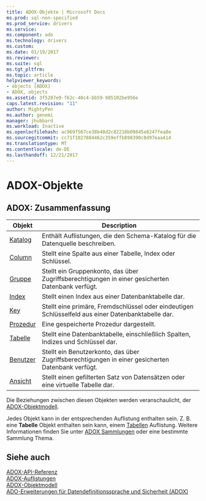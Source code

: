 ```yaml
---
title: ADOX-Objekte | Microsoft Docs
ms.prod: sql-non-specified
ms.prod_service: drivers
ms.service: 
ms.component: ado
ms.technology: drivers
ms.custom: 
ms.date: 01/19/2017
ms.reviewer: 
ms.suite: sql
ms.tgt_pltfrm: 
ms.topic: article
helpviewer_keywords:
- objects [ADOX]
- ADOX, objects
ms.assetid: 3f5287e9-f62c-40c4-bb59-985102be956e
caps.latest.revision: "11"
author: MightyPen
ms.author: genemi
manager: jhubbard
ms.workload: Inactive
ms.openlocfilehash: ac969f567ce38b48d2c82218b09845e8247fea8e
ms.sourcegitcommit: cc71f1027884462c359effb898390c8d97eaa414
ms.translationtype: MT
ms.contentlocale: de-DE
ms.lasthandoff: 12/21/2017
---
```

# <a name="adox-objects"></a>ADOX-Objekte
## <a name="adox-object-summary"></a>ADOX: Zusammenfassung  
  
|Objekt|Description|  
|------------|-----------------|  
|[Katalog](../../../ado/reference/adox-api/catalog-object-adox.md)|Enthält Auflistungen, die den Schema-Katalog für die Datenquelle beschreiben.|  
|[Column](../../../ado/reference/adox-api/column-object-adox.md)|Stellt eine Spalte aus einer Tabelle, Index oder Schlüssel.|  
|[Gruppe](../../../ado/reference/adox-api/group-object-adox.md)|Stellt ein Gruppenkonto, das über Zugriffsberechtigungen in einer gesicherten Datenbank verfügt.|  
|[Index](../../../ado/reference/adox-api/index-object-adox.md)|Stellt einen Index aus einer Datenbanktabelle dar.|  
|[Key](../../../ado/reference/adox-api/key-object-adox.md)|Stellt eine primäre, Fremdschlüssel oder eindeutigen Schlüsselfeld aus einer Datenbanktabelle dar.|  
|[Prozedur](../../../ado/reference/adox-api/procedure-object-adox.md)|Eine gespeicherte Prozedur dargestellt.|  
|[Tabelle](../../../ado/reference/adox-api/table-object-adox.md)|Stellt eine Datenbanktabelle, einschließlich Spalten, Indizes und Schlüssel dar.|  
|[Benutzer](../../../ado/reference/adox-api/user-object-adox.md)|Stellt ein Benutzerkonto, das über Zugriffsberechtigungen in einer gesicherten Datenbank verfügt.|  
|[Ansicht](../../../ado/reference/adox-api/view-object-adox.md)|Stellt einen gefilterten Satz von Datensätzen oder eine virtuelle Tabelle dar.|  
  
 Die Beziehungen zwischen diesen Objekten werden veranschaulicht, der [ADOX-Objektmodell](../../../ado/reference/adox-api/adox-object-model.md).  
  
 Jedes Objekt kann in der entsprechenden Auflistung enthalten sein. Z. B. eine **Tabelle** Objekt enthalten sein kann, einem [Tabellen](../../../ado/reference/adox-api/tables-collection-adox.md) Auflistung. Weitere Informationen finden Sie unter [ADOX Sammlungen](../../../ado/reference/adox-api/adox-collections.md) oder eine bestimmte Sammlung Thema.  
  
## <a name="see-also"></a>Siehe auch  
 [ADOX-API-Referenz](../../../ado/reference/adox-api/adox-api-reference.md)   
 [ADOX-Auflistungen](../../../ado/reference/adox-api/adox-collections.md)   
 [ADOX-Objektmodell](../../../ado/reference/adox-api/adox-object-model.md)   
 [ADO-Erweiterungen für Datendefinitionssprache und Sicherheit (ADOX)](../../../ado/guide/extensions/ado-extensions-for-data-definition-language-and-security-adox.md)
